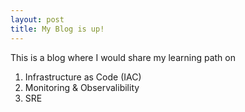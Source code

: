 ```yaml
---
layout: post
title: My Blog is up!
---
```


This is a blog where I would share my learning path on 
1. Infrastructure as Code (IAC)
2. Monitoring & Observalibility
3. SRE

 

